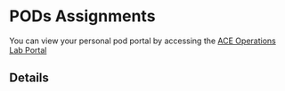 # PODs Assignments

You can view your personal pod portal by accessing the [ACE Operations Lab Portal](https://ops-portal.ace.aviatrixlab.com/)

## Details

